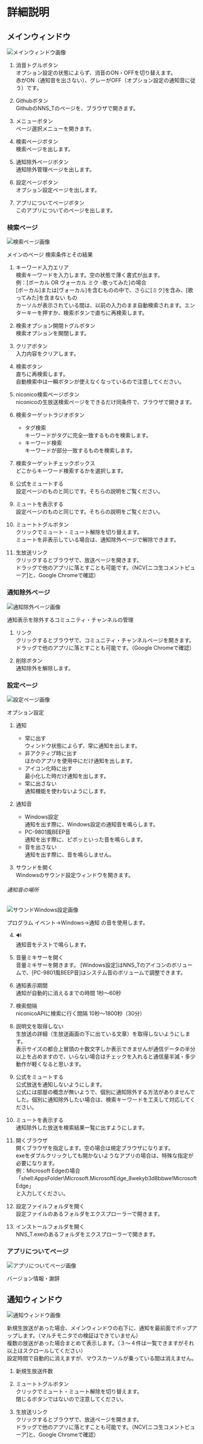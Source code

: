 ﻿# 詳細説明
## メインウィンドウ
![メインウィンドウ画像](https://github.com/TN8001/NNS_T/blob/master/How2Use/MainWindow.png)
1. 消音トグルボタン  
オプション設定の状態によらず、消音のON・OFFを切り替えます。  
赤がON（通知音を出さない）、グレーがOFF（オプション設定の通知音に従う）です。

2. Githubボタン  
GithubのNNS_Tのページを、ブラウザで開きます。

3. メニューボタン  
ページ選択メニューを開きます。

4. 検索ページボタン  
検索ページを出します。

5. 通知除外ページボタン  
通知除外管理ページを出します。

6. 設定ページボタン  
オプション設定ページを出します。

7. アプリについてページボタン  
このアプリについてのページを出します。


### 検索ページ
![検索ページ画像](https://github.com/TN8001/NNS_T/blob/master/How2Use/Search.png)

メインのページ 検索条件とその結果
1. キーワード入力エリア  
検索キーワードを入力します。空の状態で薄く書式が出ます。    
例：[ボーカル OR ヴォーカル ミク -歌ってみた]の場合  
[ボーカル]または[ヴォーカル]を含むものの中で、さらに[ミク]を含み、[歌ってみた]を含まない もの  
カーソルが表示されている間は、以前の入力のまま自動検索されます。エンターキーを押すか、検索ボタンで直ちに再検索します。  

2. 検索オプション開閉トグルボタン  
検索オプションを開閉します。

3. クリアボタン  
入力内容をクリアします。

4. 検索ボタン  
直ちに再検索します。  
自動検索中は一瞬ボタンが使えなくなっているので注意してください。

5. niconico検索ページボタン  
niconicoの生放送検索ページをできるだけ同条件で、ブラウザで開きます。

6. 検索ターゲットラジオボタン  
    * タグ検索  
    キーワードがタグに完全一致するものを検索します。
    * キーワード検索  
    キーワードが部分一致するものを検索します。

7. 検索ターゲットチェックボックス  
どこからキーワード検索するかを選択します。

8. 公式をミュートする  
設定ページのものと同じです。そちらの説明をご覧ください。

9. ミュートを表示する    
設定ページのものと同じです。そちらの説明をご覧ください。

10. ミュートトグルボタン  
クリックでミュート・ミュート解除を切り替えます。  
ミュートを非表示している場合は、通知除外ページで解除できます。

11. 生放送リンク  
クリックするとブラウザで、放送ページを開きます。  
ドラッグで他のアプリに落とすことも可能です。（NCV[ニコ生コメントビューア]と、Google Chromeで確認‎）

### 通知除外ページ
![通知除外ページ画像](https://github.com/TN8001/NNS_T/blob/master/How2Use/Mute.png)

通知表示を除外するコミュニティ・チャンネルの管理
1. リンク  
クリックするとブラウザで、コミュニティ・チャンネルページを開きます。  
ドラッグで他のアプリに落とすことも可能です。（Google Chromeで確認‎）

2. 削除ボタン  
通知除外を解除します。

### 設定ページ
![設定ページ画像](https://github.com/TN8001/NNS_T/blob/master/How2Use/Settings.png)

オプション設定
1. 通知
    * 常に出す  
    ウィンドウ状態によらず、常に通知を出します。
    * 非アクティブ時に出す  
    ほかのアプリを使用中にだけ通知を出します。
    * アイコン化時に出す  
    最小化した時だけ通知を出します。
    * 常に出さない  
    通知機能を使わないようにします。

2. 通知音
    * Windows設定  
    通知を出す際に、Windows設定の通知音を鳴らします。
    * PC-9801風BEEP音  
    通知を出す際に、ピポッといった音を鳴らします。
    * 音を出さない  
    通知を出す際に、音を鳴らしません。  

3. サウンドを開く  
Windowsのサウンド設定ウィンドウを開きます。
###### 通知音の場所
![サウンドWindows設定画像](https://github.com/TN8001/NNS_T/blob/master/How2Use/Sound.png)

プログラム イベント→Windows→通知 の音を使用します。  

4. 🔊  
通知音をテストで鳴らします。

5. 音量ミキサーを開く  
音量ミキサーを開きます。
[Windows設定]はNNS_Tのアイコンのボリュームで、[PC-9801風BEEP音]はシステム音のボリュームで調整できます。

6. 通知表示期間  
通知が自動的に消えるまでの時間 1秒～60秒

7. 検索間隔  
niconicoAPIに検索に行く間隔 10秒～1800秒（30分）

8. 説明文を取得しない  
生放送の詳細（生放送画面の下に出ている文章）を取得しないようにします。  
表示サイズの都合上冒頭の十数文字しか表示できませんが通信データの半分以上を占めますので、いらない場合はチェックを入れると通信量半減・多少動作が軽くなると思います。

9. 公式をミュートする  
公式放送を通知しないようにします。  
公式には部屋の概念が無いようで、個別に通知除外する方法がありませんでした。個別に通知除外したい場合は、検索キーワードを工夫して対応してください。

10. ミュートを表示する  
通知除外した放送を検索結果一覧に出すようにします。

11. 開くブラウザ  
開くブラウザを指定します。空の場合は規定ブラウザになります。  
exeをダブルクリックしても開かないようなアプリの場合は、特殊な指定が必要になります。  
例：Microsoft Edgeの場合  
「shell:AppsFolder\Microsoft.MicrosoftEdge_8wekyb3d8bbwe!MicrosoftEdge」  
と入力してください。

12. 設定ファイルフォルダを開く  
設定ファイルのあるフォルダをエクスプローラーで開きます。

13. インストールフォルダを開く  
NNS_T.exeのあるフォルダをエクスプローラーで開きます。

### アプリについてページ
![アプリについてページ画像](https://github.com/TN8001/NNS_T/blob/master/How2Use/About.png)

バージョン情報・謝辞

## 通知ウィンドウ
![通知ウィンドウ画像](https://github.com/TN8001/NNS_T/blob/master/How2Use/Toast.png)

新規生放送があった場合、メインウィンドウの右下に、通知を最前面でポップアップします。（マルチモニタでの検証はできていません）  
複数の放送があった場合まとめて表示します。（３～４件は一覧できますがそれ以上はスクロールしてください）  
設定時間で自動的に消えますが、マウスカーソルが乗っている間は消えません。

1. 新規生放送件数

2. ミュートトグルボタン  
クリックでミュート・ミュート解除を切り替えます。  
閉じるボタンではないので注意してください。

3. 生放送リンク  
クリックするとブラウザで、放送ページを開きます。  
ドラッグで他のアプリに落とすことも可能です。（NCV[ニコ生コメントビューア]と、Google Chromeで確認‎）

